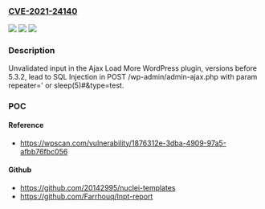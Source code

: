 ### [CVE-2021-24140](https://cve.mitre.org/cgi-bin/cvename.cgi?name=CVE-2021-24140)
![](https://img.shields.io/static/v1?label=Product&message=Ajax%20Load%20More&color=blue)
![](https://img.shields.io/static/v1?label=Version&message=5.3.2%3C%205.3.2%20&color=brighgreen)
![](https://img.shields.io/static/v1?label=Vulnerability&message=CWE-89%20SQL%20Injection&color=brighgreen)

### Description

Unvalidated input in the Ajax Load More WordPress plugin, versions before 5.3.2, lead to SQL Injection in POST /wp-admin/admin-ajax.php with param repeater=' or sleep(5)#&type=test.

### POC

#### Reference
- https://wpscan.com/vulnerability/1876312e-3dba-4909-97a5-afbb76fbc056

#### Github
- https://github.com/20142995/nuclei-templates
- https://github.com/Farrhouq/Inpt-report


